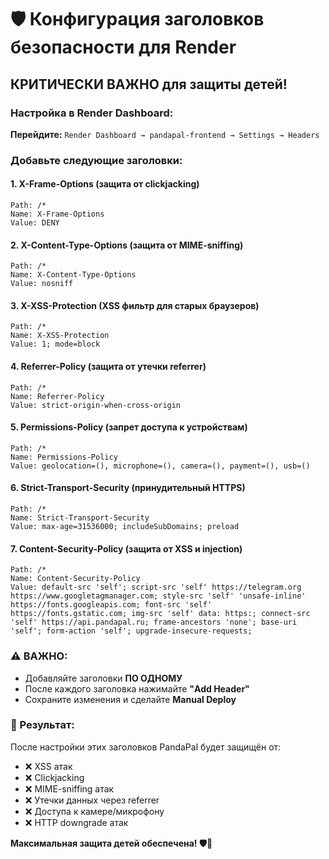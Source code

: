 # 🛡️ Конфигурация заголовков безопасности для Render

## КРИТИЧЕСКИ ВАЖНО для защиты детей!

### Настройка в Render Dashboard:

**Перейдите:** `Render Dashboard → pandapal-frontend → Settings → Headers`

### Добавьте следующие заголовки:

#### 1. **X-Frame-Options** (защита от clickjacking)
```
Path: /*
Name: X-Frame-Options
Value: DENY
```

#### 2. **X-Content-Type-Options** (защита от MIME-sniffing)
```
Path: /*
Name: X-Content-Type-Options
Value: nosniff
```

#### 3. **X-XSS-Protection** (XSS фильтр для старых браузеров)
```
Path: /*
Name: X-XSS-Protection
Value: 1; mode=block
```

#### 4. **Referrer-Policy** (защита от утечки referrer)
```
Path: /*
Name: Referrer-Policy
Value: strict-origin-when-cross-origin
```

#### 5. **Permissions-Policy** (запрет доступа к устройствам)
```
Path: /*
Name: Permissions-Policy
Value: geolocation=(), microphone=(), camera=(), payment=(), usb=()
```

#### 6. **Strict-Transport-Security** (принудительный HTTPS)
```
Path: /*
Name: Strict-Transport-Security
Value: max-age=31536000; includeSubDomains; preload
```

#### 7. **Content-Security-Policy** (защита от XSS и injection)
```
Path: /*
Name: Content-Security-Policy
Value: default-src 'self'; script-src 'self' https://telegram.org https://www.googletagmanager.com; style-src 'self' 'unsafe-inline' https://fonts.googleapis.com; font-src 'self' https://fonts.gstatic.com; img-src 'self' data: https:; connect-src 'self' https://api.pandapal.ru; frame-ancestors 'none'; base-uri 'self'; form-action 'self'; upgrade-insecure-requests;
```

### ⚠️ ВАЖНО:
- Добавляйте заголовки **ПО ОДНОМУ**
- После каждого заголовка нажимайте **"Add Header"**
- Сохраните изменения и сделайте **Manual Deploy**

### 🎯 Результат:
После настройки этих заголовков PandaPal будет защищён от:
- ❌ XSS атак
- ❌ Clickjacking
- ❌ MIME-sniffing атак
- ❌ Утечки данных через referrer
- ❌ Доступа к камере/микрофону
- ❌ HTTP downgrade атак

**Максимальная защита детей обеспечена! 🛡️🐼**
